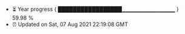 - ⏳ Year progress { █████████████████▁▁▁▁▁▁▁▁▁▁▁▁▁ } 59.98 %
- ⏰ Updated on Sat, 07 Aug 2021 22:19:08 GMT

